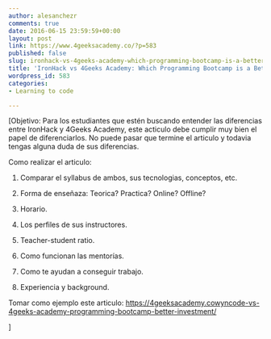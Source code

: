 ```yaml
---
author: alesanchezr
comments: true
date: 2016-06-15 23:59:59+00:00
layout: post
link: https://www.4geeksacademy.co/?p=583
published: false
slug: ironhack-vs-4geeks-academy-which-programming-bootcamp-is-a-better-investment
title: 'IronHack vs 4Geeks Academy: Which Programming Bootcamp is a Better Investment?'
wordpress_id: 583
categories:
- Learning to code

---
```


[Objetivo: Para los estudiantes que estén buscando entender las diferencias entre IronHack y 4Geeks Academy, este acticulo debe cumplir muy bien el papel de diferenciarlos. No puede pasar que termine el articulo y todavia tengas alguna duda de sus diferencias.

Como realizar el articulo:



	
  1. Comparar el syllabus de ambos, sus tecnologias, conceptos, etc.

	
  2. Forma de enseñaza: Teorica? Practica? Online? Offline?

	
  3. Horario.

	
  4. Los perfiles de sus instructores.

	
  5. Teacher-student ratio.

	
  6. Como funcionan las mentorías.

	
  7. Como te ayudan a conseguir trabajo.

	
  8. Experiencia y background.


Tomar como ejemplo este articulo: https://4geeksacademy.cowyncode-vs-4geeks-academy-programming-bootcamp-better-investment/

]
